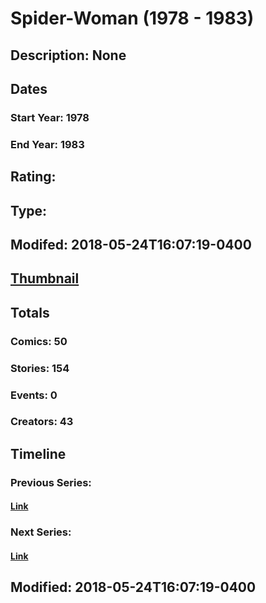 # Spider-Woman (1978 - 1983)
## Description: None
## Dates
### Start Year: 1978
### End Year: 1983
## Rating: 
## Type: 
## Modifed: 2018-05-24T16:07:19-0400
## [Thumbnail](http://i.annihil.us/u/prod/marvel/i/mg/9/50/5b071b5fca857.jpg)
## Totals
### Comics: 50
### Stories: 154
### Events: 0
### Creators: 43
## Timeline
### Previous Series: 
#### [Link]()
### Next Series: 
#### [Link]()
## Modified: 2018-05-24T16:07:19-0400